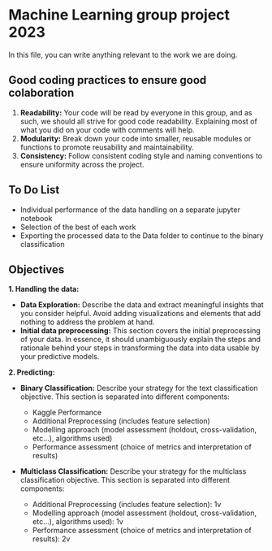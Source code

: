 # Machine Learning group project 2023
In this file, you can write anything relevant to the work we are doing.

## Good coding practices to ensure good colaboration
1. __Readability:__ Your code will be read by everyone in this group, and as such, we should all strive for good code readability.  Explaining most of what you did on your code with comments will help.
2. __Modularity:__ Break down your code into smaller, reusable modules or functions to promote reusability and maintainability.
3. __Consistency:__ Follow consistent coding style and naming conventions to ensure uniformity across the project.

## To Do List
- Individual performance of the data handling on a separate jupyter notebook
- Selection of the best of each work
- Exporting the processed data to the Data folder to continue to the binary classification 

## Objectives
__1. Handling the data:__
  - __Data Exploration:__ Describe the data and extract meaningful
insights that you consider helpful. Avoid adding visualizations and
elements that add nothing to address the problem at hand.
  - __Initial data preprocessing:__ This section covers the initial
preprocessing of your data. In essence, it should unambiguously
explain the steps and rationale behind your steps in transforming the
data into data usable by your predictive models.

__2. Predicting:__
- __Binary Classification:__ Describe your strategy for the text
classification objective. This section is separated into different
components:
  - Kaggle Performance
  - Additional Preprocessing (includes feature selection)
  - Modelling approach (model assessment (holdout, cross-validation,
etc...), algorithms used)
  - Performance assessment (choice of metrics and interpretation of
results)

- __Multiclass Classification:__ Describe your strategy for the multiclass
classification objective. This section is separated into different
components:
  - Additional Preprocessing (includes feature selection): 1v
  - Modelling approach (model assessment (holdout, cross-validation,
etc...), algorithms used): 1v
  - Performance assessment (choice of metrics and interpretation of
results): 2v
